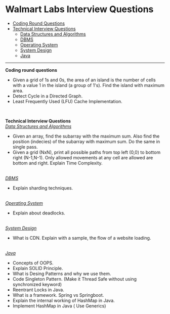 # Walmart Labs Interview Questions

- [Coding Round Questions](#coding)
- [Technical Interview Questions](#tech)
  - [Data Structures and Algorithms](#dsalg)
  - [DBMS](#dbms)
  - [Operating System](#os)
  - [System Design](#design)
  - [Java](#java)

---

<b name="coding">Coding round questions</b>
<br/>

- Given a grid of 1s and 0s, the area of an island is the number of cells with a value 1 in the island (a group of 1's). Find the island with maximum area.
- Detect Cycle in a Directed Graph.
- Least Frequently Used (LFU) Cache Implementation.
</br>

<b name="tech">Technical Interview Questions</b>
<br/>
<i><u name="dsalg">Data Structures and Algorithms</u></i>

 - Given an array, find the subarray with the maximum sum. Also find the position (indecies) of the subarray with maximum sum. Do the same in single pass.
 - Given a grid (NxN), print all possible paths from top left (0,0) to bottom right (N-1,N-1). Only allowed movements at any cell are allowed are bottom and right. Explain Time Complexity.
 
<br/>
<i><u name="dbms">DBMS</u></i>

 - Explain sharding techniques.

<br/>
<i><u name="os">Operating System</u></i>

 - Explain about deadlocks.

<br/>
<i><u name="design">System Design</u></i>

 - What is CDN. Explain with a sample, the flow of a website loading.

<br/>
<i><u name="design">Java</u></i>

 - Concepts of OOPS.
 - Explain SOLID Principle.
 - What is Desing Patterns and why we use them.
 - Code Singleton Pattern. (Make it Thread Safe without using synchronized keyword)
 - Reentrant Locks in Java.
 - What is a framework. Spring vs Springboot.
 - Explain the  internal working of HashMap in Java.
 - Implement HashMap in Java ( Use Generics)
 
 <br/>
